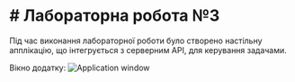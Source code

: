 # # Лабораторна робота №3

Під час виконання лабораторної роботи було створено настільну апплікацію, що інтегрується з серверним API, для керування задачами.

Вікно додатку:
![Application window](https://i.imgur.com/oGRUXKO.png)
